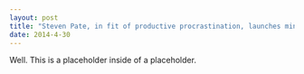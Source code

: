 ```yaml
---
layout: post
title: "Steven Pate, in fit of productive procrastination, launches minimum viable website"
date: 2014-4-30
---
```


Well. This is a placeholder inside of a placeholder.
